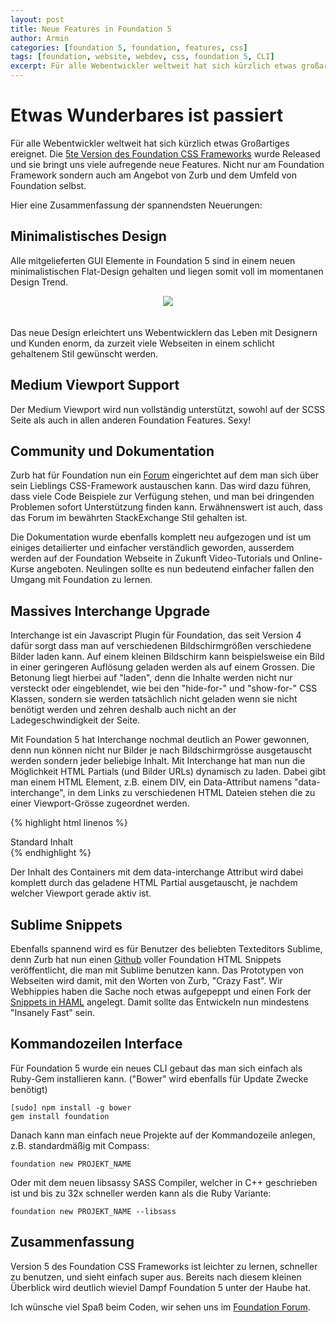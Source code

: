 ```yaml
---
layout: post
title: Neue Features in Foundation 5
author: Armin
categories: [foundation 5, foundation, features, css]
tags: [foundation, website, webdev, css, foundation 5, CLI]
excerpt: Für alle Webentwickler weltweit hat sich kürzlich etwas großartiges ereignet. Die 5te Version des Foundation CSS Frameworks wurde Released, und sie bringt uns viele aufregende neue Features. Nicht nur am Foundation Framework selbst sondern auch am Angebot von Zurb und dem Umfeld von Foundation selbst. Hier eine Zusammenfassung der Neuerungen die ich am spannendsten finde.
---
```


Etwas Wunderbares ist passiert
==============================

Für alle Webentwickler weltweit hat sich kürzlich etwas Großartiges ereignet. Die [5te Version des Foundation CSS Frameworks](http://foundation.zurb.com) wurde Released und sie bringt uns viele aufregende neue Features. Nicht nur am Foundation Framework sondern auch am Angebot von Zurb und dem Umfeld von Foundation selbst.

Hier eine Zusammenfassung der spannendsten Neuerungen:


Minimalistisches Design
-----------------------

Alle mitgelieferten GUI Elemente in Foundation 5 sind in einem neuen minimalistischen Flat-Design gehalten und liegen somit voll im momentanen Design Trend.

<div style="text-align: center">
  <img src="{{ site.url }}/assets/img/foundation_minimalistic.jpg" style="width: auto; padding-bottom: 20px;"/>
</div>
 
Das neue Design erleichtert uns Webentwicklern das Leben mit Designern und Kunden enorm, da zurzeit viele Webseiten in einem schlicht gehaltenem Stil gewünscht werden.


Medium Viewport Support
-----------------------

Der Medium Viewport wird nun vollständig unterstützt, sowohl auf der SCSS Seite als auch in allen anderen Foundation Features. Sexy!


Community und Dokumentation
---------------------------

Zurb hat für Foundation nun ein [Forum](http://foundation.zurb.com/forum) eingerichtet auf dem man sich über sein Lieblings CSS-Framework austauschen kann.
Das wird dazu führen, dass viele Code Beispiele zur Verfügung stehen, und man bei dringenden Problemen sofort Unterstützung finden kann.
Erwähnenswert ist auch, dass das Forum im bewährten StackExchange Stil gehalten ist.

Die Dokumentation wurde ebenfalls komplett neu aufgezogen und ist um einiges detailierter und einfacher verständlich geworden, ausserdem werden auf der Foundation Webseite in Zukunft Video-Tutorials und Online-Kurse angeboten.
Neulingen sollte es nun bedeutend einfacher fallen den Umgang mit Foundation zu lernen.

Massives Interchange Upgrade
----------------------------

Interchange ist ein Javascript Plugin für Foundation, das seit Version 4 dafür sorgt dass man auf verschiedenen Bildschirmgrößen verschiedene Bilder laden kann.
Auf einem kleinen Bildschirm kann beispielsweise ein Bild in einer geringeren Auflösung geladen werden als auf einem Grossen. Die Betonung liegt hierbei auf "laden", denn die Inhalte werden nicht nur versteckt oder eingeblendet, wie bei den "hide-for-" und "show-for-" CSS Klassen, sondern sie werden tatsächlich nicht geladen wenn sie nicht benötigt werden und zehren deshalb auch nicht an der Ladegeschwindigkeit der Seite.

Mit Foundation 5 hat Interchange nochmal deutlich an Power gewonnen, denn nun können nicht nur Bilder je nach Bildschirmgrösse ausgetauscht werden sondern jeder beliebige Inhalt.
Mit Interchange hat man nun die Möglichkeit HTML Partials (und Bilder URLs) dynamisch zu laden. Dabei gibt man einem HTML Element, z.B. einem DIV, ein Data-Attribut namens "data-interchange", in dem Links zu verschiedenen HTML Dateien stehen die zu einer Viewport-Grösse zugeordnet werden.

{% highlight html linenos %}
    <div data-interchange="[/pfad/klein.html, (small)], [/pfad/gross.html, (large)]"> 
        Standard Inhalt
    </div>
{% endhighlight %}

Der Inhalt des Containers mit dem data-interchange Attribut wird dabei komplett durch das geladene HTML Partial ausgetauscht, je nachdem welcher Viewport gerade aktiv ist.

Sublime Snippets
----------------

Ebenfalls spannend wird es für Benutzer des beliebten Texteditors Sublime, denn Zurb hat nun einen [Github](https://github.com/zurb/foundation-5-sublime-snippets) voller Foundation HTML Snippets veröffentlicht, die man mit Sublime benutzen kann.
Das Prototypen von Webseiten wird damit, mit den Worten von Zurb, "Crazy Fast".
Wir Webhippies haben die Sache noch etwas aufgepeppt und einen Fork der [Snippets in HAML](https://github.com/webhippie/foundation-5-sublime-snippets/tree/haml-snippets/Snippets/Sublime%20Snippets/haml) angelegt. Damit sollte das Entwickeln nun mindestens "Insanely Fast" sein.

Kommandozeilen Interface
------------------------

Für Foundation 5 wurde ein neues CLI gebaut das man sich einfach als Ruby-Gem installieren kann. ("Bower" wird ebenfalls für Update Zwecke benötigt)

    [sudo] npm install -g bower
    gem install foundation

Danach kann man einfach neue Projekte auf der Kommandozeile anlegen, z.B. standardmäßig mit Compass:

    foundation new PROJEKT_NAME

Oder mit dem neuen libsassy SASS Compiler, welcher in C++ geschrieben ist und bis zu 32x schneller werden kann als die Ruby Variante:

    foundation new PROJEKT_NAME --libsass

Zusammenfassung
---------------

Version 5 des Foundation CSS Frameworks ist leichter zu lernen, schneller zu benutzen, und sieht einfach super aus. Bereits nach diesem kleinen Überblick wird deutlich wieviel Dampf Foundation 5 unter der Haube hat.

Ich wünsche viel Spaß beim Coden, wir sehen uns im [Foundation Forum](http://foundation.zurb.com/forum).
